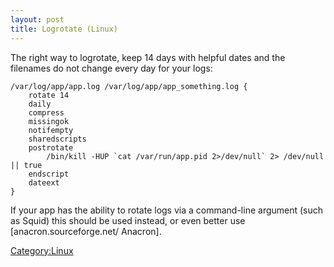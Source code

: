 ```yaml
---
layout: post 
title: Logrotate (Linux)
---
```


The right way to logrotate, keep 14 days with helpful dates and the
filenames do not change every day for your logs:

    /var/log/app/app.log /var/log/app/app_something.log {
        rotate 14
        daily
        compress
        missingok
        notifempty
        sharedscripts
        postrotate
            /bin/kill -HUP `cat /var/run/app.pid 2>/dev/null` 2> /dev/null || true
        endscript
        dateext
    }

If your app has the ability to rotate logs via a command-line argument
(such as Squid) this should be used instead, or even better use
\[anacron.sourceforge.net/ Anacron\].

[Category:Linux](Category:Linux "wikilink")
